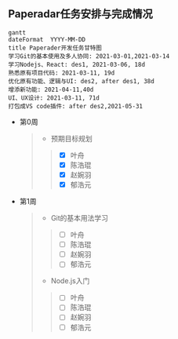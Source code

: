 ## Paperadar任务安排与完成情况
```mermaid
gantt
dateFormat  YYYY-MM-DD
title Paperader开发任务甘特图
学习Git的基本使用及多人协同: 2021-03-01,2021-03-14
学习Nodejs、React: des1, 2021-03-06, 18d
熟悉原有项目代码: 2021-03-11, 19d
优化原有功能、逻辑与UI: des2, after des1, 38d
增添新功能: 2021-04-11,40d
UI、UX设计: 2021-03-11, 71d
打包成VS code插件: after des2,2021-05-31
```

* 第0周
    > + 预期目标规划
    > > - [x] 叶舟
    > > - [x] 陈浩琨
    > > - [x] 赵婉羽
    > > - [x] 郁浩元
* 第1周
    > + Git的基本用法学习
    > > - [ ] 叶舟
    > > - [ ] 陈浩琨
    > > - [ ] 赵婉羽
    > > - [ ] 郁浩元
    > + Node.js入门
    > > - [ ] 叶舟
    > > - [ ] 陈浩琨
    > > - [ ] 赵婉羽
    > > - [ ] 郁浩元